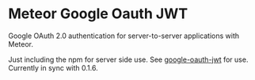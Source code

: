 Meteor Google Oauth JWT
=======================

Google OAuth 2.0 authentication for server-to-server applications with  Meteor.

Just including the npm for server side use.  See [google-oauth-jwt](https://github.com/extrabacon/google-oauth-jwt) for use.  Currently in sync with 0.1.6.